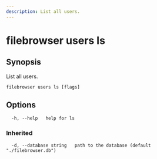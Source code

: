 ```yaml
---
description: List all users.
---
```


# filebrowser users ls

## Synopsis

List all users.

```
filebrowser users ls [flags]
```

## Options

```
  -h, --help   help for ls
```

### Inherited

```
  -d, --database string   path to the database (default "./filebrowser.db")
```
